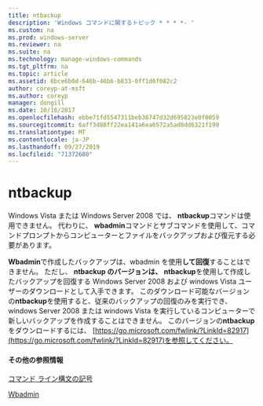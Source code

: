 ```yaml
---
title: ntbackup
description: 'Windows コマンドに関するトピック * * * *- '
ms.custom: na
ms.prod: windows-server
ms.reviewer: na
ms.suite: na
ms.technology: manage-windows-commands
ms.tgt_pltfrm: na
ms.topic: article
ms.assetid: 6bce6b0d-646b-46b6-b833-0ff1d6f082c2
author: coreyp-at-msft
ms.author: coreyp
manager: dongill
ms.date: 10/16/2017
ms.openlocfilehash: ebbe71fd5547311beb36747d32d695823e0f0059
ms.sourcegitcommit: 6aff3d88ff22ea141a6ea6572a5ad8dd6321f199
ms.translationtype: MT
ms.contentlocale: ja-JP
ms.lasthandoff: 09/27/2019
ms.locfileid: "71372680"
---
```

# <a name="ntbackup"></a>ntbackup



Windows Vista または Windows Server 2008 では、 **ntbackup**コマンドは使用できません。 代わりに、 **wbadmin**コマンドとサブコマンドを使用して、コマンドプロンプトからコンピューターとファイルをバックアップおよび復元する必要があります。

**Wbadmin**で作成したバックアップは、wbadmin を使用**して回復**することはできません。 ただし、 **ntbackup のバージョンは、** **ntbackup**を使用して作成したバックアップを回復する Windows Server 2008 および windows Vista ユーザーのダウンロードとして入手できます。 このダウンロード可能なバージョンの**ntbackup**を使用すると、従来のバックアップの回復のみを実行でき、windows Server 2008 または windows Vista を実行しているコンピューターで新しいバックアップを作成することはできません。 このバージョンの**ntbackup**をダウンロードするには、 [https://go.microsoft.com/fwlink/?LinkId=82917](https://go.microsoft.com/fwlink/?LinkId=82917)を参照してください。

#### <a name="additional-references"></a>その他の参照情報

[コマンド ライン構文の記号](command-line-syntax-key.md)

[Wbadmin](wbadmin.md)
